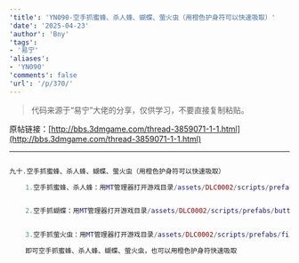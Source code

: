 ```yaml
---
'title': 'YN090-空手抓蜜蜂、杀人蜂、蝴蝶、萤火虫（用橙色护身符可以快速吸取）'
'date': '2025-04-23'
'author': 'Bny'
'tags':
- '易宁'
'aliases':
- 'YN090'
'comments': false
'url': '/p/370/'
---
```


> 代码来源于“易宁”大佬的分享，仅供学习，不要直接复制粘贴。

原帖链接：[http://bbs.3dmgame.com/thread-3859071-1-1.html](http://bbs.3dmgame.com/thread-3859071-1-1.html)

---

```lua  

九十.空手抓蜜蜂、杀人蜂、蝴蝶、萤火虫（用橙色护身符可以快速吸取）

	1.空手抓蜜蜂、杀人蜂：用MT管理器打开游戏目录/assets/DLC0002/scripts/prefabs/bee.lua文件，将inst.components.inventoryitem.canbepickedup = false替换为inst.components.inventoryitem.canbepickedup = true


	2.空手抓蝴蝶：用MT管理器打开游戏目录/assets/DLC0002/scripts/prefabs/butterfly.lua文件，将inst.components.inventoryitem.canbepickedup = false替换为inst.components.inventoryitem.canbepickedup = true


	3.空手抓萤火虫：用MT管理器打开游戏目录/assets/DLC0002/scripts/prefabs/fireflies.lua文件，将共2句inst.components.inventoryitem.canbepickedup = false均替换为inst.components.inventoryitem.canbepickedup = true

	即可空手抓蜜蜂、杀人蜂、蝴蝶、萤火虫，也可以用橙色护身符快速吸取

```  

